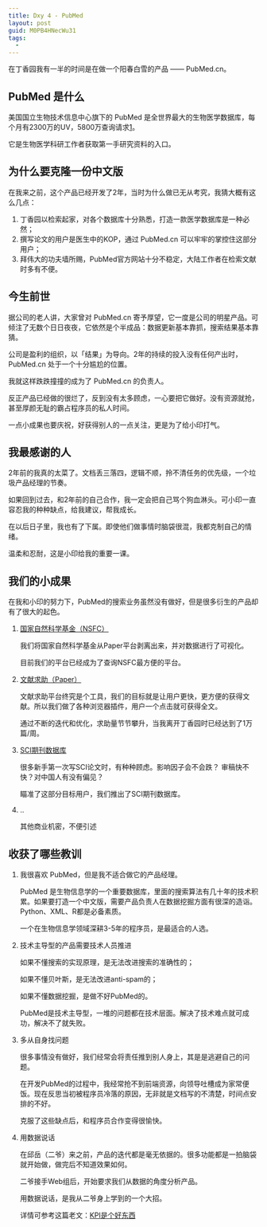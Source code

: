 ```yaml
---
title: Dxy 4 - PubMed
layout: post
guid: M0PB4HNecWu31
tags:
  - 
---
```


在丁香园我有一半的时间是在做一个阳春白雪的产品 —— PubMed.cn。


## PubMed 是什么

美国国立生物技术信息中心旗下的 PubMed 是全世界最大的生物医学数据库，每个月有2300万的UV，5800万查询请求[1][]。

它是生物医学科研工作者获取第一手研究资料的入口。


## 为什么要克隆一份中文版

在我来之前，这个产品已经开发了2年，当时为什么做已无从考究，我猜大概有这么几点：

1. 丁香园以检索起家，对各个数据库十分熟悉，打造一款医学数据库是一种必然；
2. 撰写论文的用户是医生中的KOP，通过 PubMed.cn 可以牢牢的掌控住这部分用户；
3. 拜伟大的功夫墙所赐，PubMed官方网站十分不稳定，大陆工作者在检索文献时多有不便。

## 今生前世

据公司的老人讲，大家曾对 PubMed.cn 寄予厚望，它一度是公司的明星产品。可倾注了无数个日日夜夜，它依然是个半成品：数据更新基本靠抓，搜索结果基本靠猜。

公司是盈利的组织，以「结果」为导向。2年的持续的投入没有任何产出时，PubMed.cn 处于一个十分尴尬的位置。

我就这样跌跌撞撞的成为了 PubMed.cn 的负责人。

反正产品已经做的很烂了，反到没有太多顾虑，一心要把它做好。没有资源就抢，甚至厚颜无耻的霸占程序员的私人时间。

一点小成果也要庆祝，好获得别人的一点关注，更是为了给小印打气。

## 我最感谢的人

2年前的我真的太菜了。文档丢三落四，逻辑不顺，拎不清任务的优先级，一个垃圾产品经理的节奏。

如果回到过去，和2年前的自己合作，我一定会把自己骂个狗血淋头。可小印一直容忍我的种种缺点，给我建议，帮我成长。

在以后日子里，我也有了下属。即使他们做事情时脑袋很混，我都克制自己的情绪。

温柔和忍耐，这是小印给我的重要一课。


## 我们的小成果

在我和小印的努力下，PubMed的搜索业务虽然没有做好，但是很多衍生的产品却有了很大的起色。

1. [国家自然科学基金（NSFC）](http://nsfc.pubmed.cn)

	我们将国家自然科学基金从Paper平台剥离出来，并对数据进行了可视化。
	
	目前我们的平台已经成为了查询NSFC最方便的平台。
	
2. [文献求助（Paper）](http://paper.pubmed.cn)

	文献求助平台终究是个工具，我们的目标就是让用户更快，更方便的获得文献。所以我们做了各种浏览器插件，用户一个点击就可获得全文。
	
	通过不断的迭代和优化，求助量节节攀升，当我离开丁香园时已经达到了1万篇/周。

3. [SCI期刊数据库](http://journal.pubmed.cn)

	很多新手第一次写SCI论文时，有种种顾虑。影响因子会不会跌？ 审稿快不快？对中国人有没有偏见？
	
	瞄准了这部分目标用户，我们推出了SCI期刊数据库。
	
4. ..

	其他商业机密，不便引述


## 收获了哪些教训


1. 我很喜欢 PubMed，但是我不适合做它的产品经理。

	PubMed 是生物信息学的一个重要数据库，里面的搜索算法有几十年的技术积累。如果要打造一个中文版，需要产品负责人在数据挖掘方面有很深的造诣。Python、XML、R都是必备素质。

	一个在生物信息学领域深耕3-5年的程序员，是最适合的人选。


2. 技术主导型的产品需要技术人员推进

	如果不懂搜索的实现原理，是无法改进搜索的准确性的；
	
	如果不懂贝叶斯，是无法改进anti-spam的；
	
	如果不懂数据挖掘，是做不好PubMed的。
	
	PubMed是技术主导型，一堆的问题都在技术层面。解决了技术难点就可成功，解决不了就失败。
	

3. 多从自身找问题

	很多事情没有做好，我们经常会将责任推到别人身上，其是是逃避自己的问题。
	
	在开发PubMed的过程中，我经常抢不到前端资源，向领导吐槽成为家常便饭。现在反思当初被程序员冷落的原因，无非就是文档写的不清楚，时间点安排的不好。
	
	克服了这些缺点后，和程序员合作变得很愉快。

	
4. 用数据说话

	在邱岳（二爷）来之前，产品的迭代都是毫无依据的。很多功能都是一拍脑袋就开始做，做完后不知道效果如何。
	
	二爷接手Web组后，开始要求我们从数据的角度分析产品。
	
	用数据说话，是我从二爷身上学到的一个大招。
	
	详情可参考这篇老文：[KPI是个好东西](http://mednoter.com/kpi.html)
	

[1]: http://www.ncbi.nlm.nih.gov/pubmed/20157491/  "Understanding PubMed user search behavior through log analysis"
	